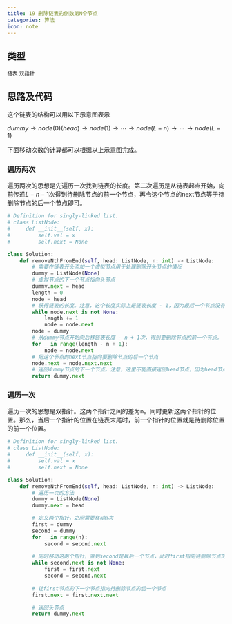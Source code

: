 ```yaml
---
title: 19 删除链表的倒数第N个节点
categories: 算法
icon: note
---
```


## 类型

`链表` `双指针`

## 思路及代码

这个链表的结构可以用以下示意图表示

$dummy \rightarrow node(0)(head) \rightarrow node(1) \rightarrow \cdots \rightarrow node(L - n) \rightarrow \cdots \rightarrow node(L - 1)$

下面移动次数的计算都可以根据以上示意图完成。

### 遍历两次

遍历两次的思想是先遍历一次找到链表的长度。第二次遍历是从链表起点开始，向前传递$L - n - 1$次得到待删除节点的前一个节点，再令这个节点的next节点等于待删除节点的后一个节点即可。

```python
# Definition for singly-linked list.
# class ListNode:
#     def __init__(self, x):
#         self.val = x
#         self.next = None

class Solution:
    def removeNthFromEnd(self, head: ListNode, n: int) -> ListNode:
        # 需要在链表开头添加一个虚拟节点用于处理删除开头节点的情况
        dummy = ListNode(None)
        # 虚拟节点的下一个节点指向头节点
        dummy.next = head
        length = 0
        node = head
        # 获得链表的长度。注意，这个长度实际上是链表长度 - 1，因为最后一个节点没有计算在内
        while node.next is not None:
            length += 1
            node = node.next
        node = dummy
        # 从dummy节点开始向后移链表长度 - n + 1次，得到要删除节点的前一个节点。
        for _ in range(length - n + 1):
            node = node.next
        # 把这个节点的next节点指向要删除节点的后一个节点
        node.next = node.next.next
        # 返回dummy节点的下一个节点。注意，这里不能直接返回head节点，因为head节点可能已经被删除
        return dummy.next
```

### 遍历一次

遍历一次的思想是双指针。这两个指针之间的差为n。同时更新这两个指针的位置。那么，当后一个指针的位置在链表末尾时，前一个指针的位置就是待删除位置的前一个位置。

```python
# Definition for singly-linked list.
# class ListNode:
#     def __init__(self, x):
#         self.val = x
#         self.next = None

class Solution:
    def removeNthFromEnd(self, head: ListNode, n: int) -> ListNode:
        # 遍历一次的方法
        dummy = ListNode(None)
        dummy.next = head

        # 定义两个指针，之间需要移动n次
        first = dummy
        second = dummy
        for _ in range(n):
            second = second.next
        
        # 同时移动这两个指针，直到second是最后一个节点，此时first指向待删除节点的前一个节点
        while second.next is not None:
            first = first.next
            second = second.next
        
        # 让first节点的下一个节点指向待删除节点的后一个节点
        first.next = first.next.next

        # 返回头节点
        return dummy.next
```